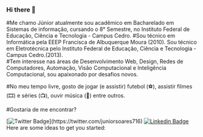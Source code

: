 ### Hi there 👋

<!--
**JuniorSoares716/JuniorSoares716** is a ✨ _special_ ✨ repository because its `README.md` (this file) appears on your GitHub profile.
-->

#Me chamo Júnior atualmente sou acadêmico em Bacharelado em Sistemas de informação, cursando o 8° Semestre, no Instituto Federal de Educação, Ciência e Tecnologia - Campus Cedro. 
#Sou técnico em Informática pela EEEP Francisca de Albuquerque Moura (2010). Sou técnico em Eletrotécnica pelo Instituto Federal de Educação, Ciência e Tecnologia - Campus Cedro.(2013).  
#Tem interesse nas áreas de Desenvolvimento Web, Design, Redes de Computadores, Automação, Visão Computacional e Inteligência Computacional, sou apaixonado por desafios novos.

#No meu tempo livre, gosto de jogar (e assistir) futebol (⚽️), assistir filmes (🎞️) e séries (📺), ouvir música (🎵) entre outros.


#Gostaria de me encontrar?


[![Twitter Badge](https://img.shields.io/badge/-Twitter-1ca0f1?style=flat-square&labelColor=1ca0f1&logo=twitter&logoColor=white&link=https://twitter.com/felipefialho_)](https://twitter.com/juniorsoares716)
[![Linkedin Badge](https://img.shields.io/badge/-LinkedIn-blue?style=flat-square&logo=Linkedin&logoColor=white&link=https://www.linkedin.com/in/felipefialho)](https://www.linkedin.com/in/junior-soares-189b31141/)
Here are some ideas to get you started:
<!--
- 🔭 I’m currently working on ...
- 🌱 I’m currently learning ...
- 👯 I’m looking to collaborate on ...
- 🤔 I’m looking for help with ...
- 💬 Ask me about ...
- 📫 How to reach me: ...
- 😄 Pronouns: ...
- ⚡ Fun fact: ...
-->
